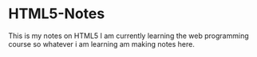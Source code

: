 # HTML5-Notes
This is my notes on HTML5 
I am currently learning the web programming course so whatever i am learning am making notes here.
